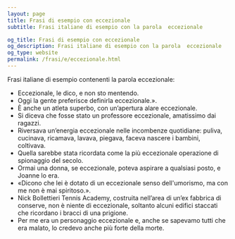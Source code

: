 ```yaml
---
layout: page
title: Frasi di esempio con eccezionale 
subtitle: Frasi italiane di esempio con la parola  eccezionale

og_title: Frasi di esempio con eccezionale 
og_description: Frasi italiane di esempio con la parola  eccezionale
og_type: website
permalink: /frasi/e/eccezionale.html
---
```


Frasi italiane di esempio contenenti la parola eccezionale:


- Eccezionale, le dico, e non sto mentendo.
- Oggi la gente preferisce definirla eccezionale.».
- È anche un atleta superbo, con un’apertura alare eccezionale.
- Si diceva che fosse stato un professore eccezionale, amatissimo dai ragazzi.
- Riversava un’energia eccezionale nelle incombenze quotidiane: puliva, cucinava, ricamava, lavava, piegava, faceva nascere i bambini, coltivava.
- Quella sarebbe stata ricordata come la più eccezionale operazione di spionaggio del secolo.
- Ormai una donna, se eccezionale, poteva aspirare a qualsiasi posto, e Joanne lo era.
- «Dicono che lei è dotato di un eccezionale senso dell'umorismo, ma con me non è mai spiritoso.».
- Nick Bollettieri Tennis Academy, costruita nell’area di un’ex fabbrica di conserve, non è niente di eccezionale, soltanto alcuni edifici staccati che ricordano i bracci di una prigione.
- Per me era un personaggio eccezionale e, anche se sapevamo tutti che era malato, lo credevo anche più forte della morte.
